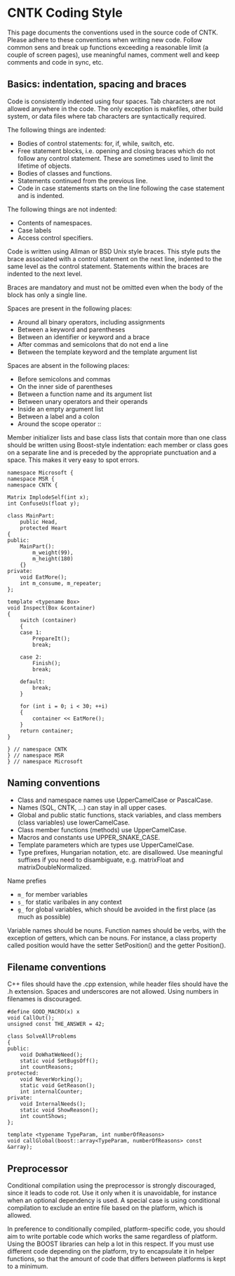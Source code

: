 # CNTK Coding Style

This page documents the conventions used in the source code of CNTK. Please adhere to these conventions 
when writing new code. Follow common sens and break up functions exceeding a reasonable limit 
(a couple of screen pages), use meaningful names, comment well and keep comments and code in sync, etc.

## Basics: indentation, spacing and braces

Code is consistently indented using four spaces. Tab characters are not allowed anywhere in the code. 
The only exception is makefiles, other build system, or data files where tab characters are syntactically 
required.

The following things are indented:

 * Bodies of control statements: for, if, while, switch, etc.
 * Free statement blocks, i.e. opening and closing braces which do not follow any control statement. These 
 are sometimes used to limit the lifetime of objects.
 * Bodies of classes and functions. 
 * Statements continued from the previous line.
 * Code in case statements starts on the line following the case statement and is indented.

The following things are not indented:
* Contents of namespaces.
* Case labels
* Access control specifiers.

Code is written using Allman or BSD Unix style braces. This style puts the brace associated with a 
control statement on the next line, indented to the same level as the control statement. 
Statements within the braces are indented to the next level. 

Braces are mandatory and must not be omitted even when the body of the block has only a single line.

Spaces are present in the following places:
* Around all binary operators, including assignments
* Between a keyword and parentheses
* Between an identifier or keyword and a brace
* After commas and semicolons that do not end a line
* Between the template keyword and the template argument list

Spaces are absent in the following places:
* Before semicolons and commas
* On the inner side of parentheses
* Between a function name and its argument list
* Between unary operators and their operands
* Inside an empty argument list
* Between a label and a colon
* Around the scope operator ::

Member initializer lists and base class lists that contain more than one class should be written using 
Boost-style indentation: each member or class goes on a separate line and is preceded by the appropriate 
punctuation and a space. This makes it very easy to spot errors.

```
namespace Microsoft {
namespace MSR {
namespace CNTK {

Matrix ImplodeSelf(int x);
int ConfuseUs(float y);

class MainPart:
    public Head,
    protected Heart
{
public:
    MainPart():
        m_weight(99),
        m_height(180)
    {}
private:
    void EatMore();
    int m_consume, m_repeater;
};

template <typename Box>
void Inspect(Box &container)
{
    switch (container)
    {
    case 1:
        PrepareIt();
        break;

    case 2:
        Finish();
        break;

    default:
        break;
    }

    for (int i = 0; i < 30; ++i)
    {
        container << EatMore();
    }
    return container;
}

} // namespace CNTK
} // namespace MSR
} // namespace Microsoft
```

## Naming conventions

* Class and namespace names use UpperCamelCase or PascalCase. 
* Names (SQL, CNTK, ...) can stay in all upper cases. 
* Global and public static functions, stack variables, and class members (class variables) use lowerCamelCase. 
* Class member functions (methods) use UpperCamelCase. 
* Macros and constants use UPPER_SNAKE_CASE. 
* Template parameters which are types use UpperCamelCase. 
* Type prefixes, Hungarian notation, etc. are disallowed. Use meaningful suffixes if you need to disambiguate, 
e.g. matrixFloat and matrixDoubleNormalized.

Name prefies
* ```m_``` for member variables
* ```s_``` for static varibales in any context
* ```g_``` for global variables, which should be avoided in the first place (as much as possible)

Variable names should be nouns. Function names should be verbs, with the exception of getters, which can be 
nouns. For instance, a class property called position would have the setter SetPosition() and the getter Position(). 


## Filename conventions

C++ files should have the .cpp extension, while header files should have the .h extension. Spaces and underscores are not allowed. Using numbers in filenames is discouraged.
```
#define GOOD_MACRO(x) x
void CallOut();
unsigned const THE_ANSWER = 42;

class SolveAllProblems 
{
public:
    void DoWhatWeNeed();
    static void SetBugsOff();
    int countReasons;
protected:
    void NeverWorking();
    static void GetReason();
    int internalCounter;
private:
    void InternalNeeds();
    static void ShowReason();
    int countShows;
};

template <typename TypeParam, int numberOfReasons>
void callGlobal(boost::array<TypeParam, numberOfReasons> const &array);
```

## Preprocessor

Conditional compilation using the preprocessor is strongly discouraged, since it leads to code rot. 
Use it only when it is unavoidable, for instance when an optional dependency is used. 
A special case is using conditional compilation to exclude an entire file based on the platform, which is allowed.

In preference to conditionally compiled, platform-specific code, you should aim to write portable code 
which works the same regardless of platform. Using the BOOST libraries can help a lot in this respect. 
If you must use different code depending on the platform, try to encapsulate it in helper functions, 
so that the amount of code that differs between platforms is kept to a minimum.

